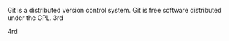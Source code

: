 Git is a distributed version control system.
Git is free software distributed under the GPL.
3rd

4rd